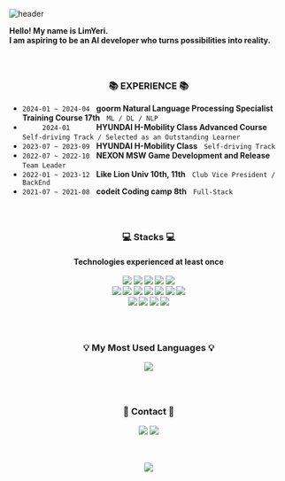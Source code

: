 ![header](https://capsule-render.vercel.app/api?type=Venom&color=gradient&height=300&section=header&text=Yeri's%20GitHub&fontSize=90)

<p align="center">
   
**Hello! My name is LimYeri. <br>
I am aspiring to be an AI developer who turns possibilities into reality.**
</p>

<h3 align="center">
   <br/><br/>
📚 EXPERIENCE 📚
</h3>

- `2024-01 ~ 2024-04` &nbsp; **goorm Natural Language Processing Specialist Training Course 17th** &nbsp; `ML / DL / NLP`
- `      2024-01      ` &nbsp; **HYUNDAI H-Mobility Class Advanced Course** &nbsp; `Self-driving Track / Selected as an Outstanding Learner`
- `2023-07 ~ 2023-09` &nbsp; **HYUNDAI H-Mobility Class** &nbsp; `Self-driving Track`
- `2022-07 ~ 2022-10` &nbsp; **NEXON MSW Game Development and Release** &nbsp; `Team Leader`
- `2022-01 ~ 2023-12` &nbsp; **Like Lion Univ 10th, 11th** &nbsp; `Club Vice President / BackEnd`
- `2021-07 ~ 2021-08` &nbsp; **codeit Coding camp 8th** &nbsp; `Full-Stack`

<h3 align="center">
   <br/><br/>
💻 Stacks 💻
</h3>
<h4 align = "center">
  Technologies experienced at least once
  <br/><br/>
  <img src="https://img.shields.io/badge/Jupyter-F37626?style=flat-square&logo=Jupyter&logoColor=white"/>
  <img src="https://img.shields.io/badge/Pandas-150458?style=flat-square&logo=Pandas&logoColor=white"/>
  <img src="https://img.shields.io/badge/Numpy-013243?style=flat-square&logo=Numpy&logoColor=white"/>
  <img src="https://img.shields.io/badge/TensorFlow-FF6F00?style=flat-square&logo=TensorFlow&logoColor=white"/>
  <img src="https://img.shields.io/badge/PyTorch-EE4C2C?style=flat-square&logo=PyTorch&logoColor=white"/><br/>
  <img src="https://img.shields.io/badge/Python-3766AB?style=flat-square&logo=Python&logoColor=white"/>
  <img src="https://img.shields.io/badge/Django-092E20?style=flat-square&logo=Django&logoColor=white"/>
  <img src="https://img.shields.io/badge/Java-3766AB?style=flat-square&logo=Java&logoColor=white"/>
  <img src="https://img.shields.io/badge/C-A8B9CC?style=flat-square&logo=C&logoColor=white"/>
  <img src="https://img.shields.io/badge/C++-00599C?style=flat-square&logo=C++&logoColor=white"/>
  <img src="https://img.shields.io/badge/Lua-2C2D72?style=flat-square&logo=Lua&logoColor=white"/>
  <img src="https://img.shields.io/badge/Selenium-43B02A?style=flat-square&logo=Selenium&logoColor=white"/><br/>
  <img src="https://img.shields.io/badge/Html5-E34F26?style=flat-square&logo=Html5&logoColor=white"/>
  <img src="https://img.shields.io/badge/Css3-1572B6?style=flat-square&logo=Css3&logoColor=white"/>
  <img src="https://img.shields.io/badge/JavaScrpit-F7DF1E?style=flat-square&logo=JavaScript&logoColor=white"/>
  <img src="https://img.shields.io/badge/MySQL-4479A1?style=flat-square&logo=MySQL&logoColor=white"/><br/>
</h4>


<h3 align="center">
   <br/><br/>
💡 My Most Used Languages 💡
</h3>
<p align="center">
  <a href="https://github.com/LimYeri">
    <img align="center" src="https://github-readme-stats.vercel.app/api/top-langs/?username=LimYeri&layout=compact&show_icons=true&show_owner=true&hide_title=true&theme=nord" />
  </a>
</p>

<h3 align="center">
   <br/><br/>
📧 Contact 📧
</h3>
<p align="center">
   <a href="mailto:yeari0122@gmail.com"><img src="https://img.shields.io/badge/Gmail-EA4335?style=flat-square&logo=Gmail&logoColor=white&link=mailto:yeari0122@gmail.com"/></a>
   <a href="mailto:yeari0122@naver.com"><img src="https://img.shields.io/badge/Naver-03C75A?style=flat-square&logo=Naver&logoColor=white&link=mailto:yeari0122@naver.com"/></a>
</p>

<p align="center">
   <br/><br/>
   <a href="https://hits.seeyoufarm.com"><img src="https://hits.seeyoufarm.com/api/count/incr/badge.svg?url=https%3A%2F%2Fgithub.com%2FLimYeri&count_bg=%232421F1&title_bg=%23555555&icon=&icon_color=%23E7E7E7&title=hits&edge_flat=false"/></a>
</p>
